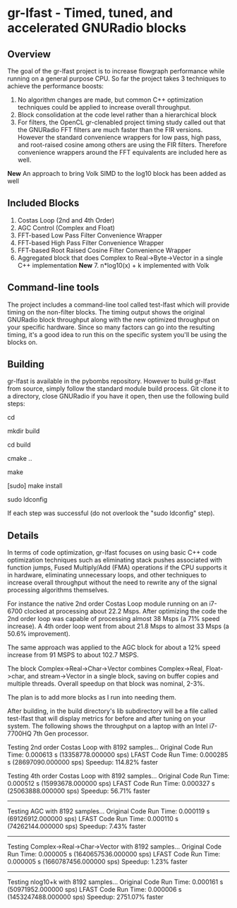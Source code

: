 # gr-lfast - Timed, tuned, and accelerated GNURadio blocks

## Overview
The goal of the gr-lfast project is to increase flowgraph performance while running on a general purpose CPU.  So far the project takes 3 techniques to achieve the performance boosts:

1.  No algorithm changes are made, but common C++ optimization techniques could be applied to increase overall throughput.
2.  Block consolidation at the code level rather than a hierarchical block
3.  For filters, the OpenCL gr-clenabled project timing study called out that the GNURadio FFT filters are much faster than the FIR versions.  However the standard convenience wrappers for low pass, high pass, and root-raised cosine among others are using the FIR filters.  Therefore convenience wrappers around the FFT equivalents are included here as well.

**New** An approach to bring Volk SIMD to the log10 block has been added as well

## Included Blocks

1.  Costas Loop (2nd and 4th Order)
2.  AGC Control (Complex and Float)
3.  FFT-based Low Pass Filter Convenience Wrapper
4.  FFT-based High Pass Filter Convenience Wrapper
5.  FFT-based Root Raised Cosine Filter Convenience Wrapper
6.  Aggregated block that does Complex to Real->Byte->Vector in a single C++ implementation
**New** 7.  n*log10(x) + k implemented with Volk

## Command-line tools

The project includes a command-line tool called test-lfast which will provide timing on the non-filter blocks.  The timing output shows the original GNURadio block throughput along with the new optimized throughput on your specific hardware.  Since so many factors can go into the resulting timing, it's a good idea to run this on the specific system you'll be using the blocks on.

## Building
gr-lfast is available in the pybombs repository.  However to build gr-lfast from source, simply follow the standard module build process.  Git clone it to a directory, close GNURadio if you have it open, then use the following build steps:

cd <clone directory>

mkdir build

cd build

cmake ..

make

[sudo] make install

sudo ldconfig

If each step was successful (do not overlook the "sudo ldconfig" step).

## Details
In terms of code optimization, gr-lfast focuses on using basic C++ code optimization techniques such as eliminating stack pushes associated with function jumps, Fused Multiply/Add (FMA) operations if the CPU supports it in hardware, eliminating unnecessary loops, and other techniques to increase overall throughput without the need to rewrite any of the signal processing algorithms themselves.  

For instance the native 2nd order Costas Loop module running on an i7-6700 clocked at processing about 22.2 Msps.  After optimizing the code
the 2nd order loop was capable of processing almost 38 Msps (a 71% speed increase).  A 4th order loop went from about 21.8 Msps to almost 33 Msps (a 50.6% improvement).  
  
The same approach was applied to the AGC block for about a 12% speed increase from 91 MSPS to about 102.7 MSPS.  

The block Complex->Real->Char->Vector combines Complex->Real, Float->char, and stream->Vector in a single block, saving on buffer copies 
and multiple threads.  Overall speedup on that block was nominal, 2-3%.  

The plan is to add more blocks as I run into needing them.

After building, in the build directory's lib subdirectory will be a file called test-lfast that will display metrics for before and after 
tuning on your system.  The following shows the throughput on a laptop with an Intel i7-7700HQ 7th Gen processor.

Testing 2nd order Costas Loop with 8192 samples...
Original Code Run Time:      0.000613 s  (13358778.000000 sps)
LFAST Code Run Time:      0.000285 s  (28697090.000000 sps)
Speedup:        114.82% faster

Testing 4th order Costas Loop with 8192 samples...
Original Code Run Time:      0.000512 s  (15993678.000000 sps)
LFAST Code Run Time:      0.000327 s  (25063888.000000 sps)
Speedup:         56.71% faster

----------------------------------------------------------
Testing AGC with 8192 samples...
Original Code Run Time:      0.000119 s  (69126912.000000 sps)
LFAST Code Run Time:      0.000110 s  (74262144.000000 sps)
Speedup:          7.43% faster

----------------------------------------------------------
Testing Complex->Real->Char->Vector with 8192 samples...
Original Code Run Time:      0.000005 s  (1640657536.000000 sps)
LFAST Code Run Time:      0.000005 s  (1660787456.000000 sps)
Speedup:          1.23% faster

----------------------------------------------------------
Testing nlog10+k with 8192 samples...
Original Code Run Time:      0.000161 s  (50971952.000000 sps)
LFAST Code Run Time:      0.000006 s  (1453247488.000000 sps)
Speedup:       2751.07% faster



